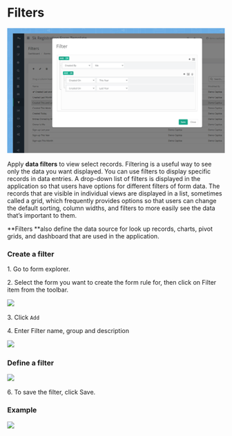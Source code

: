 # Filters

![](../.gitbook/assets/Filters.png)

Apply **data filters** to view select records. Filtering is a useful way to see only the data you want displayed. You can use filters to display specific records in data entries. A drop-down list of filters is displayed in the application so that users have options for different filters of form data. The records that are visible in individual views are displayed in a list, sometimes called a grid, which frequently provides options so that users can change the default sorting, column widths, and filters to more easily see the data that’s important to them.&#x20;

**Filters **also define the data source for look up records, charts, pivot grids, and dashboard that are used in the application.

### Create a filter

1\. Go to form explorer.

2\. Select the form you want to create the form rule for, then click on Filter item from the toolbar.

![](https://captisa.com/wp-content/uploads/2018/11/newFilter.png)

3\. Click `Add`

4\. Enter Filter name, group and description

![](https://captisa.com/wp-content/uploads/2018/11/newFilterForm.png)

### Define a filter

![](https://captisa.com/wp-content/uploads/2018/11/filterDefine.png)

6\. To save the filter, click Save.

###

### Example

![](https://captisa.com/wp-content/uploads/2018/11/filterData-1024x635.png)
